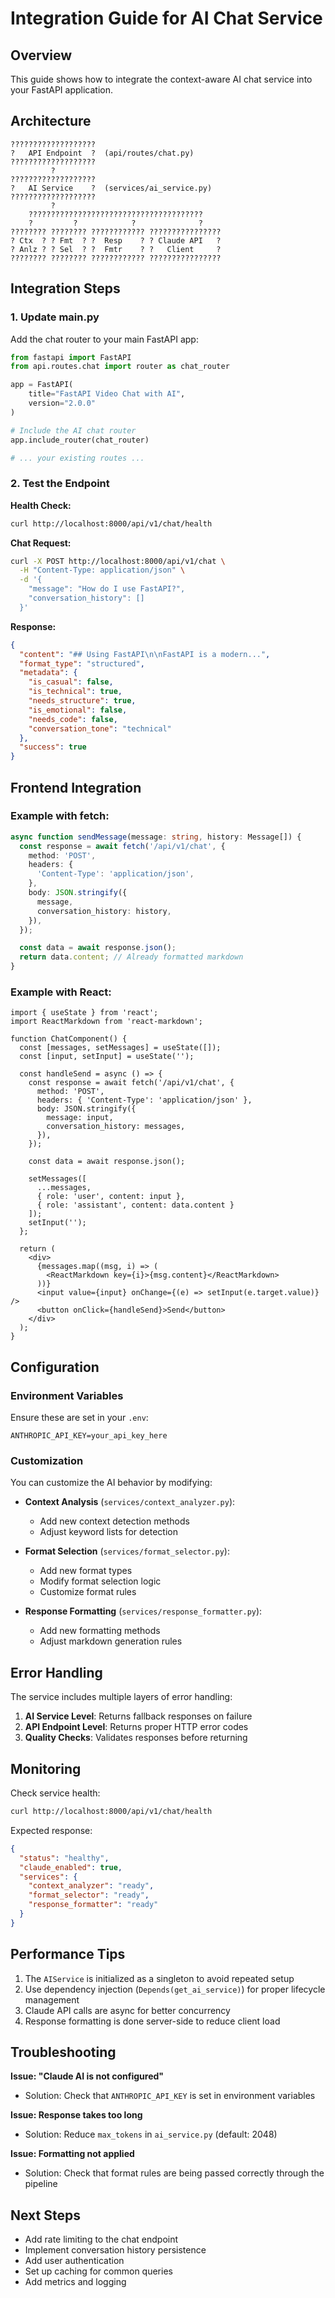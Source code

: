 # Integration Guide for AI Chat Service

## Overview
This guide shows how to integrate the context-aware AI chat service into your FastAPI application.

## Architecture

```
???????????????????
?   API Endpoint  ?  (api/routes/chat.py)
???????????????????
         ?
???????????????????
?   AI Service    ?  (services/ai_service.py)
???????????????????
         ?
    ???????????????????????????????????????
    ?         ?            ?              ?
???????? ???????? ???????????? ????????????????
? Ctx  ? ? Fmt  ? ?  Resp    ? ? Claude API   ?
? Anlz ? ? Sel  ? ?  Fmtr    ? ?   Client     ?
???????? ???????? ???????????? ????????????????
```

## Integration Steps

### 1. Update main.py

Add the chat router to your main FastAPI app:

```python
from fastapi import FastAPI
from api.routes.chat import router as chat_router

app = FastAPI(
    title="FastAPI Video Chat with AI",
    version="2.0.0"
)

# Include the AI chat router
app.include_router(chat_router)

# ... your existing routes ...
```

### 2. Test the Endpoint

**Health Check:**
```bash
curl http://localhost:8000/api/v1/chat/health
```

**Chat Request:**
```bash
curl -X POST http://localhost:8000/api/v1/chat \
  -H "Content-Type: application/json" \
  -d '{
    "message": "How do I use FastAPI?",
    "conversation_history": []
  }'
```

**Response:**
```json
{
  "content": "## Using FastAPI\n\nFastAPI is a modern...",
  "format_type": "structured",
  "metadata": {
    "is_casual": false,
    "is_technical": true,
    "needs_structure": true,
    "is_emotional": false,
    "needs_code": false,
    "conversation_tone": "technical"
  },
  "success": true
}
```

## Frontend Integration

### Example with fetch:

```typescript
async function sendMessage(message: string, history: Message[]) {
  const response = await fetch('/api/v1/chat', {
    method: 'POST',
    headers: {
      'Content-Type': 'application/json',
    },
    body: JSON.stringify({
      message,
      conversation_history: history,
    }),
  });

  const data = await response.json();
  return data.content; // Already formatted markdown
}
```

### Example with React:

```tsx
import { useState } from 'react';
import ReactMarkdown from 'react-markdown';

function ChatComponent() {
  const [messages, setMessages] = useState([]);
  const [input, setInput] = useState('');

  const handleSend = async () => {
    const response = await fetch('/api/v1/chat', {
      method: 'POST',
      headers: { 'Content-Type': 'application/json' },
      body: JSON.stringify({
        message: input,
        conversation_history: messages,
      }),
    });

    const data = await response.json();
    
    setMessages([
      ...messages,
      { role: 'user', content: input },
      { role: 'assistant', content: data.content }
    ]);
    setInput('');
  };

  return (
    <div>
      {messages.map((msg, i) => (
        <ReactMarkdown key={i}>{msg.content}</ReactMarkdown>
      ))}
      <input value={input} onChange={(e) => setInput(e.target.value)} />
      <button onClick={handleSend}>Send</button>
    </div>
  );
}
```

## Configuration

### Environment Variables

Ensure these are set in your `.env`:

```env
ANTHROPIC_API_KEY=your_api_key_here
```

### Customization

You can customize the AI behavior by modifying:

- **Context Analysis** (`services/context_analyzer.py`):
  - Add new context detection methods
  - Adjust keyword lists for detection

- **Format Selection** (`services/format_selector.py`):
  - Add new format types
  - Modify format selection logic
  - Customize format rules

- **Response Formatting** (`services/response_formatter.py`):
  - Add new formatting methods
  - Adjust markdown generation rules

## Error Handling

The service includes multiple layers of error handling:

1. **AI Service Level**: Returns fallback responses on failure
2. **API Endpoint Level**: Returns proper HTTP error codes
3. **Quality Checks**: Validates responses before returning

## Monitoring

Check service health:
```bash
curl http://localhost:8000/api/v1/chat/health
```

Expected response:
```json
{
  "status": "healthy",
  "claude_enabled": true,
  "services": {
    "context_analyzer": "ready",
    "format_selector": "ready",
    "response_formatter": "ready"
  }
}
```

## Performance Tips

1. The `AIService` is initialized as a singleton to avoid repeated setup
2. Use dependency injection (`Depends(get_ai_service)`) for proper lifecycle management
3. Claude API calls are async for better concurrency
4. Response formatting is done server-side to reduce client load

## Troubleshooting

**Issue: "Claude AI is not configured"**
- Solution: Check that `ANTHROPIC_API_KEY` is set in environment variables

**Issue: Response takes too long**
- Solution: Reduce `max_tokens` in `ai_service.py` (default: 2048)

**Issue: Formatting not applied**
- Solution: Check that format rules are being passed correctly through the pipeline

## Next Steps

- Add rate limiting to the chat endpoint
- Implement conversation history persistence
- Add user authentication
- Set up caching for common queries
- Add metrics and logging
